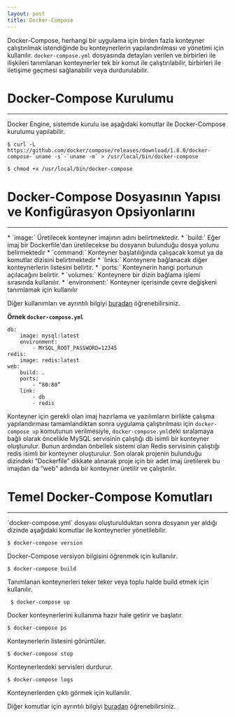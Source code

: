 ```yaml
---
layout: post
title: Docker-Compose
---
```


Docker-Compose, herhangi bir uygulama için birden fazla konteyner çalıştırılmak istendiğinde bu konteynerlerin yapılandırılması ve yönetimi için kullanılır. `docker-compose.yml` dosyasında detayları verilen ve birbirleri ile ilişkileri tanımlanan konteynerler tek bir komut ile çalıştırılabilir, birbirleri ile iletişime geçmesi sağlanabilir veya durdurulabilir. 

# Docker-Compose Kurulumu
<hr />
Docker Engine, sistemde kurulu ise aşağıdaki komutlar ile Docker-Compose kurulumu yapılabilir.

	$ curl -L https://github.com/docker/compose/releases/download/1.8.0/docker-compose-`uname -s`-`uname -m` > /usr/local/bin/docker-compose

	$ chmod +x /usr/local/bin/docker-compose


# Docker-Compose Dosyasının Yapısı ve Konfigürasyon Opsiyonlarını
<hr />
* `image:` Üretilecek konteyner imajının adını belirtmektedir. 
* `build:` Eğer imaj bir Dockerfile'dan üretilecekse bu dosyanın bulunduğu dosya yolunu belirmektedir 
* `command:` Konteyner başlatılığında çalışacak komut ya da komutlar dizisini belirtmektedir 
* `links:` Konteynere bağlanacak diğer konteynerlerin listesini belirtir. 
* `ports:` Konteynerin hangi portunun açılacağını belirtir. 
* `volumes:` Konteynere bir dizin bağlama işlemi sırasında kullanılır. 
* `environment:` Konteyner içerisinde çevre değişkeni tanımlamak için kullanılır

Diğer kullanımları ve ayrıntılı bilgiyi [buradan](https://docs.docker.com/compose/compose-file/) öğrenebilirsiniz.


**Örnek `docker-compose.yml`** 

	db:
		image: mysql:latest
		environment:
			- MYSQL_ROOT_PASSWORD=12345
	redis:
		image: redis:latest
	web:
		build: .
		ports:
			- “80:80”
		link:
			- db
			- redis

Konteyner için gerekli olan imaj hazırlama ve yazılımların birlikte çalışma yapılandırması tamamlandıktan sonra uygulama çalıştırılması için `docker-compose up` komutunun verilmesiyle, `docker-compose.yml`deki sıralamaya bağlı olarak öncelikle MySQL servisinin çalıştığı db isimli bir konteyner oluşturulur. Bunun ardından önbellek sistemi olan Redis servisinin çalıştığı redis isimli bir konteyner oluşturulur. Son olarak projenin bulunduğu dizindeki “Dockerfile” dikkate alınarak proje için bir adet imaj üretilerek bu imajdan da “web” adında bir konteyner üretilir ve çalıştırılır.


# Temel Docker-Compose Komutları
<hr />
`docker-compose.yml` dosyası oluşturulduktan sonra dosyanın yer aldığı dizinde aşağıdaki komutlar ile konteynerler yönetilebilir.

    $ docker-compose version

Docker-Compose versiyon bilgisini öğrenmek için kullanılır.

	$ docker-compose build
    
Tanımlanan konteynerleri teker teker veya toplu halde build etmek için kullanılır.
    
     $ docker-compose up

Docker konteynerlerini kullanıma hazır hale getirir ve başlatır.
    
    $ docker-compose ps 
  
Konteynerlerin listesini görüntüler.
    
    $ docker-compose stop
    
Konteynerlerdeki servisleri durdurur.
    
    $ docker-compose logs 
    
Konteynerlerden çıktı görmek için kullanılır.

Diğer komutlar için ayrıntılı bilgiyi [buradan](https://docs.docker.com/compose/reference/) öğrenebilirsiniz.


